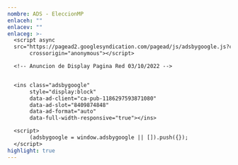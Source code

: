 ```yaml
---
nombre: ADS - EleccionMP
enlaceh: ""
enlacev: ""
enlaceg: >-
  <script async
  src="https://pagead2.googlesyndication.com/pagead/js/adsbygoogle.js?client=ca-pub-1186297593871080"
       crossorigin="anonymous"></script>

  <!-- Anuncion de Display Pagina Red 03/10/2022 -->


  <ins class="adsbygoogle"
       style="display:block"
       data-ad-client="ca-pub-1186297593871080"
       data-ad-slot="8409874848"
       data-ad-format="auto"
       data-full-width-responsive="true"></ins>

  <script>
       (adsbygoogle = window.adsbygoogle || []).push({});
  </script>
highlight: true
---
```

